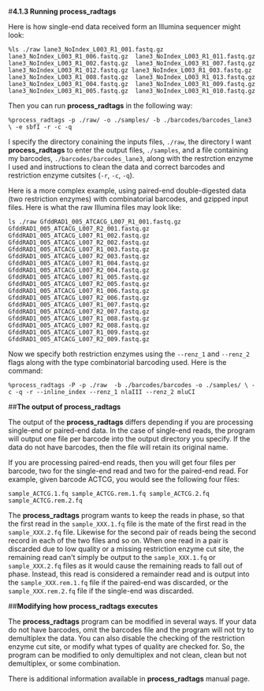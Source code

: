 #**4.1.3 Running process_radtags**

Here is how single-end data received form an Illumina sequencer might look:

`%ls ./raw
lane3_NoIndex_L003_R1_001.fastq.gz  lane3_NoIndex_L003_R1_006.fastq.gz  lane3_NoIndex_L003_R1_011.fastq.gz
lane3_NoIndex_L003_R1_002.fastq.gz  lane3_NoIndex_L003_R1_007.fastq.gz  lane3_NoIndex_L003_R1_012.fastq.gz
lane3_NoIndex_L003_R1_003.fastq.gz  lane3_NoIndex_L003_R1_008.fastq.gz  lane3_NoIndex_L003_R1_013.fastq.gz
lane3_NoIndex_L003_R1_004.fastq.gz  lane3_NoIndex_L003_R1_009.fastq.gz
lane3_NoIndex_L003_R1_005.fastq.gz  lane3_NoIndex_L003_R1_010.fastq.gz
`


Then you can run **process_radtags** in the following way:

`%process_radtags -p ./raw/ -o ./samples/ -b ./barcodes/barcodes_lane3 \
                  -e sbfI -r -c -q`

I specify the directory conaining the inputs files, `./raw`, the directory I want **process_radtags** to enter the output files, `./samples`, and a file containing my barcodes, `./barcodes/barcodes_lane3`, along with the restrction enzyme I used and instructions to clean the data and correct barcodes and restriction enzyme cutsites (`-r`, `-c`, `-q`).

Here is a more complex example, using paired-end double-digested data (two restriction enzymes) with combinatorial barcodes, and gzipped input files. Here is what the raw Illumina files may look like:

`ls ./raw
GfddRAD1_005_ATCACG_L007_R1_001.fastq.gz  GfddRAD1_005_ATCACG_L007_R2_001.fastq.gz
GfddRAD1_005_ATCACG_L007_R1_002.fastq.gz  GfddRAD1_005_ATCACG_L007_R2_002.fastq.gz
GfddRAD1_005_ATCACG_L007_R1_003.fastq.gz  GfddRAD1_005_ATCACG_L007_R2_003.fastq.gz
GfddRAD1_005_ATCACG_L007_R1_004.fastq.gz  GfddRAD1_005_ATCACG_L007_R2_004.fastq.gz
GfddRAD1_005_ATCACG_L007_R1_005.fastq.gz  GfddRAD1_005_ATCACG_L007_R2_005.fastq.gz
GfddRAD1_005_ATCACG_L007_R1_006.fastq.gz  GfddRAD1_005_ATCACG_L007_R2_006.fastq.gz
GfddRAD1_005_ATCACG_L007_R1_007.fastq.gz  GfddRAD1_005_ATCACG_L007_R2_007.fastq.gz
GfddRAD1_005_ATCACG_L007_R1_008.fastq.gz  GfddRAD1_005_ATCACG_L007_R2_008.fastq.gz
GfddRAD1_005_ATCACG_L007_R1_009.fastq.gz  GfddRAD1_005_ATCACG_L007_R2_009.fastq.gz`

Now we specify both restriction enzymes using the `--renz_1` and `--renz_2` flags along with the type combinatorial barcoding used. Here is the command:

`%process_radtags -P -p ./raw  -b ./barcodes/barcodes -o ./samples/ \
                  -c -q -r --inline_index --renz_1 nlaIII --renz_2 mluCI`

##**The output of process_radtags**


The output of the **process_radtags** differs depending if you are processing single-end or paired-end data. In the case of single-end reads, the program will output one file per barcode into the output directory you specify. If the data do not have barcodes, then the file will retain its original name.

If you are processing paired-end reads, then you will get four files per barcode, two for the single-end read and two for the paired-end read. For example, given barcode ACTCG, you would see the following four files:

`sample_ACTCG.1.fq
sample_ACTCG.rem.1.fq
sample_ACTCG.2.fq
sample_ACTCG.rem.2.fq`

The **process_radtags** program wants to keep the reads in phase, so that the first read in the `sample_XXX.1.fq` file is the mate of the first read in the `sample_XXX.2.fq` file. Likewise for the second pair of reads being the second record in each of the two files and so on. When one read in a pair is discarded due to low quality or a missing restriction enzyme cut site, the remaining read can't simply be output to the `sample_XXX.1.fq` or `sample_XXX.2.fq` files as it would cause the remaining reads to fall out of phase. Instead, this read is considered a remainder read and is output into the `sample_XXX.rem.1.fq` file if the paired-end was discarded, or the `sample_XXX.rem.2.fq` file if the single-end was discarded. 

##**Modifying how process_radtags executes**

The **process_radtags** program can be modified in several ways. If your data do not have barcodes, omit the barcodes file and the program will not try to demultiplex the data. You can also disable the checking of the restriction enzyme cut site, or modify what types of quality are checked for. So, the program can be modified to only demultiplex and not clean, clean but not demultiplex, or some combination.

There is additional information available in **process_radtags** manual page.
